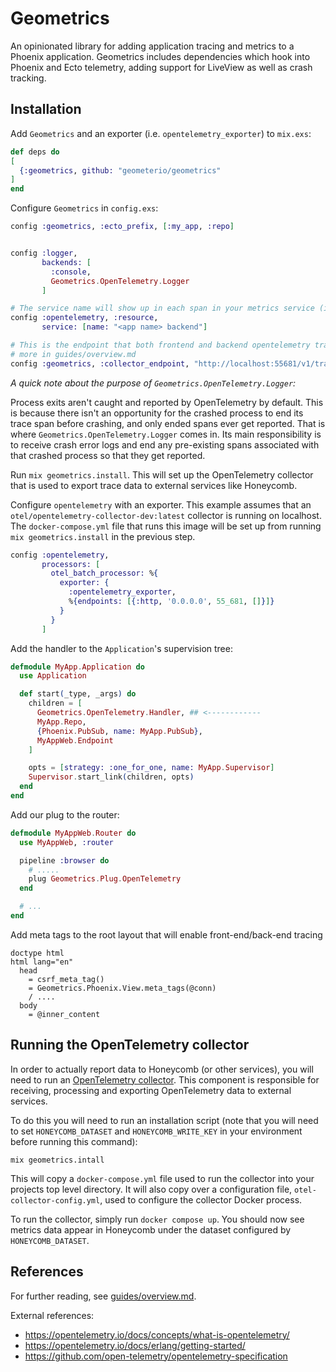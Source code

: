 # Geometrics

An opinionated library for adding application tracing and metrics to a Phoenix application. Geometrics includes
dependencies which hook into Phoenix and Ecto telemetry, adding support for LiveView as well as crash tracking.

## Installation

Add `Geometrics` and an exporter (i.e. `opentelemetry_exporter`) to `mix.exs`:

```elixir
def deps do
[
  {:geometrics, github: "geometerio/geometrics"
]
end
```

Configure `Geometrics` in `config.exs`:

```elixir
config :geometrics, :ecto_prefix, [:my_app, :repo]


config :logger,
       backends: [
         :console,
         Geometrics.OpenTelemetry.Logger
       ]

# The service name will show up in each span in your metrics service (i.e. Honeycomb)
config :opentelemetry, :resource,
       service: [name: "<app name> backend"]

# This is the endpoint that both frontend and backend opentelemetry trace data will be sent to. Read
# more in guides/overview.md
config :geometrics, :collector_endpoint, "http://localhost:55681/v1/trace"
```

*A quick note about the purpose of `Geometrics.OpenTelemetry.Logger`:*

Process exits aren't caught and reported by OpenTelemetry by default. This is because there isn't an opportunity for the
crashed process to end its trace span before crashing, and only ended spans ever get reported. That is
where `Geometrics.OpenTelemetry.Logger` comes in. Its main responsibility is to receive crash error logs and
end any pre-existing spans associated with that crashed process so that they get reported.

Run `mix geometrics.install`. This will set up the OpenTelemetry collector that is used to export trace data to external
services like Honeycomb.

Configure `opentelemetry` with an exporter. This example assumes that an `otel/opentelemetry-collector-dev:latest`
collector is running on localhost. The `docker-compose.yml` file that runs this image will be set up from
running `mix geometrics.install` in the previous step.

```elixir
config :opentelemetry,
       processors: [
         otel_batch_processor: %{
           exporter: {
             :opentelemetry_exporter,
             %{endpoints: [{:http, '0.0.0.0', 55_681, []}]}
           }
         }
       ]
```

Add the handler to the `Application`'s supervision tree:

```elixir
defmodule MyApp.Application do
  use Application

  def start(_type, _args) do
    children = [
      Geometrics.OpenTelemetry.Handler, ## <------------
      MyApp.Repo,
      {Phoenix.PubSub, name: MyApp.PubSub},
      MyAppWeb.Endpoint
    ]

    opts = [strategy: :one_for_one, name: MyApp.Supervisor]
    Supervisor.start_link(children, opts)
  end
end
```

Add our plug to the router:

```elixir
defmodule MyAppWeb.Router do
  use MyAppWeb, :router

  pipeline :browser do
    # .....
    plug Geometrics.Plug.OpenTelemetry
  end

  # ...
end
```

Add meta tags to the root layout that will enable front-end/back-end tracing

```slim
doctype html
html lang="en"
  head
    = csrf_meta_tag()
    = Geometrics.Phoenix.View.meta_tags(@conn)
    / ....
  body
    = @inner_content
```

## Running the OpenTelemetry collector

In order to actually report data to Honeycomb (or other services), you will need to run
an [OpenTelemetry collector](https://github.com/open-telemetry/opentelemetry-collector). This component is responsible
for receiving, processing and exporting OpenTelemetry data to external services.

To do this you will need to run an installation script (note that you will need to set `HONEYCOMB_DATASET`
and `HONEYCOMB_WRITE_KEY` in your environment before running this command):

`mix geometrics.intall`

This will copy a `docker-compose.yml` file used to run the collector into your projects top level directory. It will
also copy over a configuration file, `otel-collector-config.yml`, used to configure the collector Docker process.

To run the collector, simply run `docker compose up`. You should now see metrics data appear in Honeycomb under the
dataset configured by `HONEYCOMB_DATASET`.

## References

For further reading, see [guides/overview.md](guides/overview.md).

External references:

* https://opentelemetry.io/docs/concepts/what-is-opentelemetry/
* https://opentelemetry.io/docs/erlang/getting-started/
* https://github.com/open-telemetry/opentelemetry-specification
